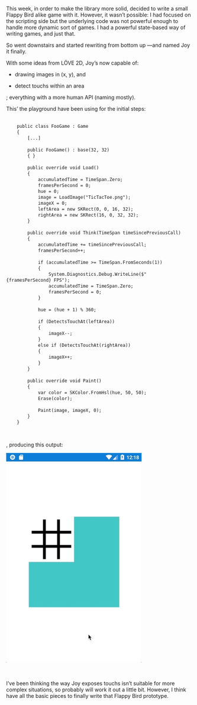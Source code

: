 This week, in order to make the library more solid, decided to write a small
Flappy Bird alike game with it. However, it wasn’t possible: I had focused on
the scripting side but the underlying code was not powerful enough to handle
more dynamic sort of games. I had a powerful state-based way of writing games,
and just that.

So went downstairs and started rewriting from bottom up —and named Joy it
finally.

With some ideas from LÖVE 2D, Joy’s now capable of:

-   drawing images in (x, y), and

-   detect touchs within an area

; everything with a more human API (naming mostly).

This’ the playground have been using for the initial steps:

~~~~~~~~~~~~~~~~~~~~~~~~~~~~~~~~~~~~~~~~~~~~~~~~~~~~~~~~~~~~~~~~~~~~~~~~~~~~~~~~

    public class FooGame : Game
    {
        [...]

        public FooGame() : base(32, 32)
        { }

        public override void Load()
        {
            accumulatedTime = TimeSpan.Zero;
            framesPerSecond = 0;
            hue = 0;
            image = LoadImage("TicTacToe.png");
            imageX = 0;
            leftArea = new SKRect(0, 0, 16, 32);
            rightArea = new SKRect(16, 0, 32, 32);
        }

        public override void Think(TimeSpan timeSincePreviousCall)
        {
            accumulatedTime += timeSincePreviousCall;
            framesPerSecond++;
            
            if (accumulatedTime >= TimeSpan.FromSeconds(1))
            {
                System.Diagnostics.Debug.WriteLine($"{framesPerSecond} FPS");
                accumulatedTime = TimeSpan.Zero;
                framesPerSecond = 0;
            }
            
            hue = (hue + 1) % 360;

            if (DetectsTouchAt(leftArea))
            {
                imageX--;
            }
            else if (DetectsTouchAt(rightArea))
            {
                imageX++;
            }
        }

        public override void Paint()
        {
            var color = SKColor.FromHsl(hue, 50, 50);
            Erase(color);

            Paint(image, imageX, 0);
        }
    }
~~~~~~~~~~~~~~~~~~~~~~~~~~~~~~~~~~~~~~~~~~~~~~~~~~~~~~~~~~~~~~~~~~~~~~~~~~~~~~~~

 

, producing this output:

![](items/images/FooGame.gif)

 

I’ve been thinking the way Joy exposes touchs isn’t suitable for more complex
situations, so probably will work it out a little bit. However, I think have all
the basic pieces to finally write that Flappy Bird prototype.

